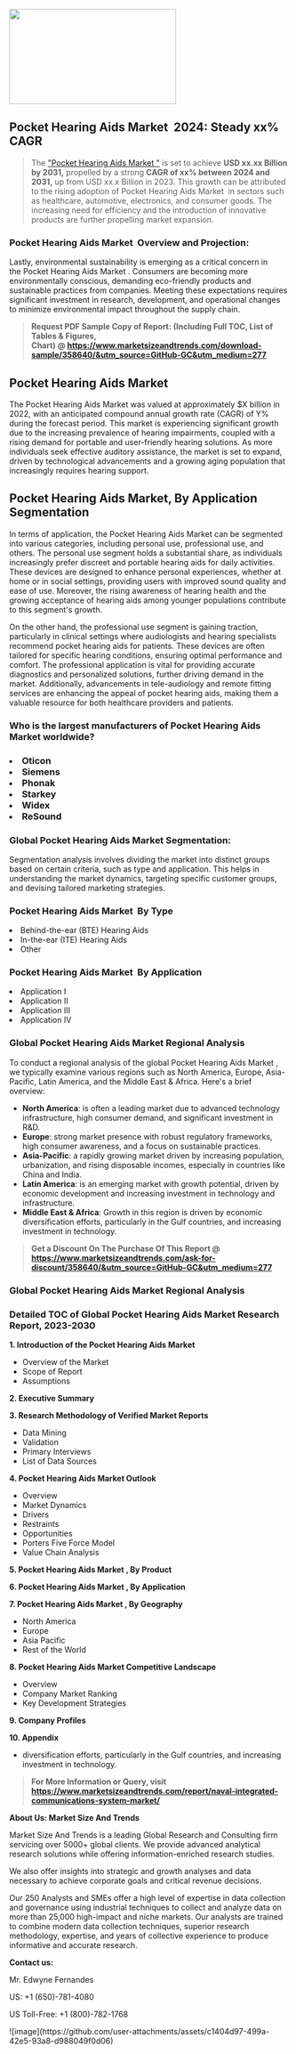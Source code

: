 <p><img class="alignnone size-medium wp-image-20088" src="https://ffe5etoiles.com/wp-content/uploads/2024/12/MST1-300x171.png" alt="" width="300" height="171" /></p><h2 id="ember46" class="ember-view reader-text-block__heading-2">Pocket Hearing Aids Market &nbsp;2024: Steady&nbsp;xx% CAGR</h2><blockquote id="ember47" class="ember-view reader-text-block__blockquote">The&nbsp;<a class="app-aware-link " href="https://www.marketsizeandtrends.com/download-sample/358640/&utm_source=GitHub-GC&utm_medium=277" target="_blank" data-test-app-aware-link="">"Pocket Hearing Aids Market "</a>&nbsp;is set to achieve&nbsp;<strong>USD&nbsp;xx.xx&nbsp;Billion by 2031,</strong>&nbsp;propelled by a strong&nbsp;<strong>CAGR of&nbsp;xx% between 2024 and 2031,</strong>&nbsp;up from USD xx.x Billion in 2023. This growth can be attributed to the rising adoption of&nbsp;Pocket Hearing Aids Market &nbsp;in sectors such as healthcare, automotive, electronics, and consumer goods. The increasing need for efficiency and the introduction of innovative products are further propelling market expansion.</blockquote><h3 id="ember48" class="ember-view reader-text-block__heading-3">Pocket Hearing Aids Market &nbsp;Overview and Projection:</h3><p id="ember49" class="ember-view reader-text-block__paragraph">Lastly, environmental sustainability is emerging as a critical concern in the&nbsp;Pocket Hearing Aids Market . Consumers are becoming more environmentally conscious, demanding eco-friendly products and sustainable practices from companies. Meeting these expectations requires significant investment in research, development, and operational changes to minimize environmental impact throughout the supply chain.</p><blockquote id="ember50" class="ember-view reader-text-block__blockquote"><strong>Request PDF Sample Copy of Report: (Including Full TOC, List of Tables &amp; Figures, Chart)&nbsp;@&nbsp;<strong><a href="https://www.marketsizeandtrends.com/download-sample/358640/&utm_source=GitHub-GC&utm_medium=277" target="_blank">https://www.marketsizeandtrends.com/download-sample/358640/&utm_source=GitHub-GC&utm_medium=277</a></strong></strong></blockquote><h3 class=""> <h2>Pocket Hearing Aids Market</h2><p>The Pocket Hearing Aids Market was valued at approximately $X billion in 2022, with an anticipated compound annual growth rate (CAGR) of Y% during the forecast period. This market is experiencing significant growth due to the increasing prevalence of hearing impairments, coupled with a rising demand for portable and user-friendly hearing solutions. As more individuals seek effective auditory assistance, the market is set to expand, driven by technological advancements and a growing aging population that increasingly requires hearing support.</p><h2>Pocket Hearing Aids Market, By Application Segmentation</h2><p>In terms of application, the Pocket Hearing Aids Market can be segmented into various categories, including personal use, professional use, and others. The personal use segment holds a substantial share, as individuals increasingly prefer discreet and portable hearing aids for daily activities. These devices are designed to enhance personal experiences, whether at home or in social settings, providing users with improved sound quality and ease of use. Moreover, the rising awareness of hearing health and the growing acceptance of hearing aids among younger populations contribute to this segment's growth.</p><p>On the other hand, the professional use segment is gaining traction, particularly in clinical settings where audiologists and hearing specialists recommend pocket hearing aids for patients. These devices are often tailored for specific hearing conditions, ensuring optimal performance and comfort. The professional application is vital for providing accurate diagnostics and personalized solutions, further driving demand in the market. Additionally, advancements in tele-audiology and remote fitting services are enhancing the appeal of pocket hearing aids, making them a valuable resource for both healthcare providers and patients.</p></h3><h3 id="" class="">Who is the largest manufacturers of&nbsp;Pocket Hearing Aids Market  worldwide?</h3><h3 class=""></Li><Li>Oticon</Li><Li> Siemens</Li><Li> Phonak</Li><Li> Starkey</Li><Li> Widex</Li><Li> ReSound</h3><h3 id="ember53" class="ember-view reader-text-block__heading-3">Global&nbsp;Pocket Hearing Aids Market  Segmentation:</h3><p id="ember54" class="ember-view reader-text-block__paragraph">Segmentation analysis involves dividing the market into distinct groups based on certain criteria, such as type and application. This helps in understanding the market dynamics, targeting specific customer groups, and devising tailored marketing strategies.</p><h3 id="" class="">Pocket Hearing Aids Market &nbsp;By Type</h3><p></Li><Li>Behind-the-ear (BTE) Hearing Aids</Li><Li> In-the-ear (ITE) Hearing Aids</Li><Li> Other</p><h3 id="" class="">Pocket Hearing Aids Market &nbsp;By Application</h3><p class=""></Li><Li>Application I</Li><Li> Application II</Li><Li> Application III</Li><Li> Application IV</p><h3 id="ember62" class="ember-view reader-text-block__heading-3">Global Pocket Hearing Aids Market  Regional Analysis</h3><p id="ember63" class="ember-view reader-text-block__paragraph">To conduct a regional analysis of the global Pocket Hearing Aids Market , we typically examine various regions such as North America, Europe, Asia-Pacific, Latin America, and the Middle East &amp; Africa. Here's a brief overview:</p><ul><li><strong>North America</strong>: is often a leading market due to advanced technology infrastructure, high consumer demand, and significant investment in R&amp;D.</li><li><strong>Europe</strong>: strong market presence with robust regulatory frameworks, high consumer awareness, and a focus on sustainable practices.</li><li><strong>Asia-Pacific</strong>: a rapidly growing market driven by increasing population, urbanization, and rising disposable incomes, especially in countries like China and India.</li><li><strong>Latin America</strong>: is an emerging market with growth potential, driven by economic development and increasing investment in technology and infrastructure.</li><li><strong>Middle East &amp; Africa</strong>: Growth in this region is driven by economic diversification efforts, particularly in the Gulf countries, and increasing investment in technology.</li></ul><blockquote id="ember61" class="ember-view reader-text-block__blockquote"><strong>Get a Discount On The Purchase Of This Report @ <strong><a href="https://html-cleaner.com/" target="">https://www.marketsizeandtrends.com/ask-for-discount/358640/&utm_source=GitHub-GC&utm_medium=277</a></strong></strong></blockquote><h3 id="ember62" class="ember-view reader-text-block__heading-3">Global Pocket Hearing Aids Market  Regional Analysis</h3><h3 id="" class="">Detailed TOC of Global Pocket Hearing Aids Market  Research Report, 2023-2030</h3><p id="" class=""><strong>1. Introduction of the Pocket Hearing Aids Market </strong></p><ul><li>Overview of the Market</li><li>Scope of Report</li><li>Assumptions</li></ul><p id="" class=""><strong>2. Executive Summary</strong></p><p id="" class=""><strong>3. Research Methodology of Verified Market Reports</strong></p><ul><li>Data Mining</li><li>Validation</li><li>Primary Interviews</li><li>List of Data Sources</li></ul><p id="" class=""><strong>4. Pocket Hearing Aids Market  Outlook</strong></p><ul><li>Overview</li><li>Market Dynamics</li><li>Drivers</li><li>Restraints</li><li>Opportunities</li><li>Porters Five Force Model</li><li>Value Chain Analysis</li></ul><p id="" class=""><strong>5. Pocket Hearing Aids Market , By Product</strong></p><p id="" class=""><strong>6. Pocket Hearing Aids Market , By Application</strong></p><p id="" class=""><strong>7. Pocket Hearing Aids Market , By Geography</strong></p><ul><li>North America</li><li>Europe</li><li>Asia Pacific</li><li>Rest of the World</li></ul><p id="" class=""><strong>8. Pocket Hearing Aids Market  Competitive Landscape</strong></p><ul><li>Overview</li><li>Company Market Ranking</li><li>Key Development Strategies</li></ul><p id="" class=""><strong>9. Company Profiles</strong></p><p id="" class=""><strong>10. Appendix</strong></p><ul><li>diversification efforts, particularly in the Gulf countries, and increasing investment in technology.</li></ul><blockquote id="ember65" class="ember-view reader-text-block__blockquote"><strong>For More Information or Query, visit <strong><strong><a href="https://html-cleaner.com/" target="">https://www.marketsizeandtrends.com/report/naval-integrated-communications-system-market/</a></strong></strong></strong></blockquote><p id="" class=""><strong>About Us: Market Size And Trends</strong></p><p id="" class="">Market Size And Trends is a leading Global Research and Consulting firm servicing over 5000+ global clients. We provide advanced analytical research solutions while offering information-enriched research studies.</p><p id="" class="">We also offer insights into strategic and growth analyses and data necessary to achieve corporate goals and critical revenue decisions.</p><p id="" class="">Our 250 Analysts and SMEs offer a high level of expertise in data collection and governance using industrial techniques to collect and analyze data on more than 25,000 high-impact and niche markets. Our analysts are trained to combine modern data collection techniques, superior research methodology, expertise, and years of collective experience to produce informative and accurate research.</p><p id="" class=""><strong>Contact us:</strong></p><p id="" class="">Mr. Edwyne Fernandes</p><p id="" class="">US: +1 (650)-781-4080</p><p id="" class="">US Toll-Free: +1 (800)-782-1768</p>
![image](https://github.com/user-attachments/assets/c1404d97-499a-42e5-93a8-d988049f0d06)
